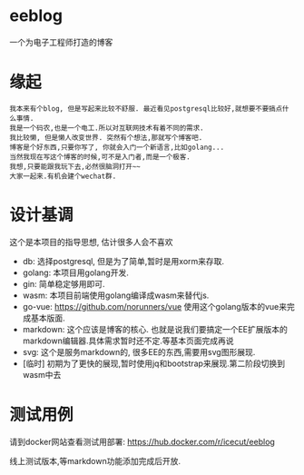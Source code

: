 # eeblog
一个为电子工程师打造的博客

# 缘起
    我本来有个blog, 但是写起来比较不舒服. 最近看见postgresql比较好,就想要不要搞点什么事情.
    我是一个码农,也是一个电工.所以对互联网技术有着不同的需求. 
    我比较懒, 但是懒人改变世界. 突然有个想法,那就写个博客吧.
    博客是个好东西,只要你写了, 你就会入门一个新语言,比如golang...
    当然我现在写这个博客的时候,可不是入门者,而是一个极客.
    我想,只要能跟我玩下去,必然很脑洞打开~~
    大家一起来.有机会建个wechat群.

# 设计基调

这个是本项目的指导思想, 估计很多人会不喜欢

* db: 选择postgresql, 但是为了简单,暂时是用xorm来存取.
* golang: 本项目用golang开发. 
* gin: 简单稳定够用即可.
* wasm: 本项目前端使用golang编译成wasm来替代js.
* go-vue: https://github.com/norunners/vue 使用这个golang版本的vue来完成基本版面.
* markdown: 这个应该是博客的核心. 也就是说我们要搞定一个EE扩展版本的markdown编辑器.具体需求暂时还不定.等基本页面完成再说
* svg: 这个是服务markdown的, 很多EE的东西,需要用svg图形展现.
* [临时] 初期为了更快的展现,暂时使用jq和bootstrap来展现.第二阶段切换到wasm中去

# 测试用例

请到docker网站查看测试用部署:
https://hub.docker.com/r/icecut/eeblog

线上测试版本,等markdown功能添加完成后开放.